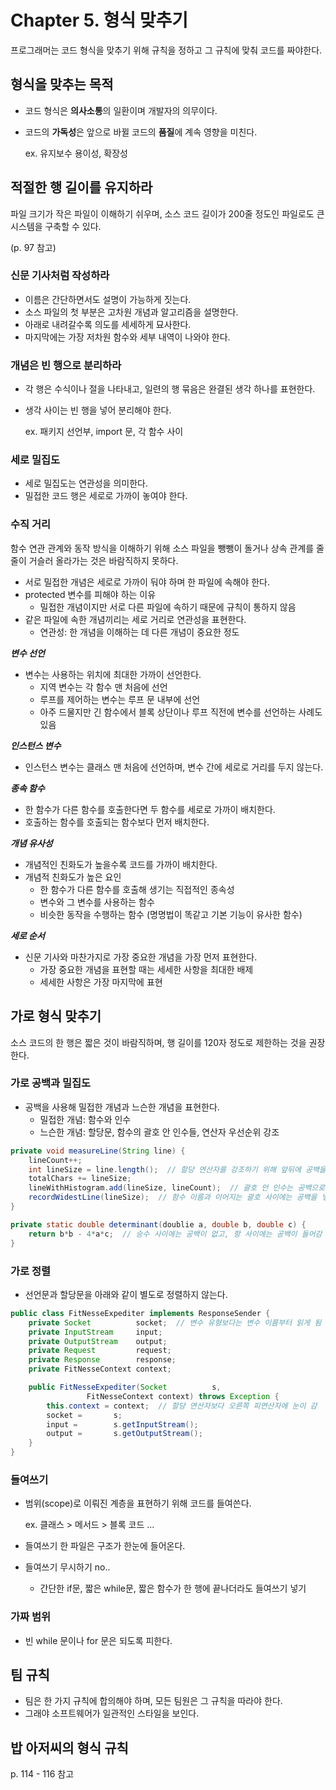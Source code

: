 # Chapter 5. 형식 맞추기

프로그래머는 코드 형식을 맞추기 위해 규칙을 정하고 그 규칙에 맞춰 코드를 짜야한다.

## 형식을 맞추는 목적


- 코드 형식은 **의사소통**의 일환이며 개발자의 의무이다.
- 코드의 **가독성**은 앞으로 바뀔 코드의 **품질**에 계속 영향을 미친다.
    
    ex. 유지보수 용이성, 확장성
    

## 적절한 행 길이를 유지하라


파일 크기가 작은 파일이 이해하기 쉬우며, 소스 코드 길이가 200줄 정도인 파일로도 큰 시스템을 구축할 수 있다.

(p. 97 참고)

### 신문 기사처럼 작성하라

- 이름은 간단하면서도 설명이 가능하게 짓는다.
- 소스 파일의 첫 부분은 고차원 개념과 알고리즘을 설명한다.
- 아래로 내려갈수록 의도를 세세하게 묘사한다.
- 마지막에는 가장 저차원 함수와 세부 내역이 나와야 한다.

### 개념은 빈 행으로 분리하라

- 각 행은 수식이나 절을 나타내고, 일련의 행 묶음은 완결된 생각 하나를 표현한다.
- 생각 사이는 빈 행을 넣어 분리해야 한다.
    
    ex. 패키지 선언부, import 문, 각 함수 사이
    

### 세로 밀집도

- 세로 밀집도는 연관성을 의미한다.
- 밀접한 코드 행은 세로로 가까이 놓여야 한다.

### 수직 거리

함수 연관 관계와 동작 방식을 이해하기 위해 소스 파일을 뺑뺑이 돌거나 상속 관계를 줄줄이 거슬러 올라가는 것은 바람직하지 못하다.

- 서로 밀접한 개념은 세로로 가까이 둬야 하며 한 파일에 속해야 한다.
- protected 변수를 피해야 하는 이유
    - 밀접한 개념이지만 서로 다른 파일에 속하기 때문에 규칙이 통하지 않음
- 같은 파일에 속한 개념끼리는 세로 거리로 연관성을 표현한다.
    - 연관성: 한 개념을 이해하는 데 다른 개념이 중요한 정도

***변수 선언***

- 변수는 사용하는 위치에 최대한 가까이 선언한다.
    - 지역 변수는 각 함수 맨 처음에 선언
    - 루프를 제어하는 변수는 루프 문 내부에 선언
    - 아주 드물지만 긴 함수에서 블록 상단이나 루프 직전에 변수를 선언하는 사례도 있음

***인스턴스 변수***

- 인스턴스 변수는 클래스 맨 처음에 선언하며, 변수 간에 세로로 거리를 두지 않는다.

***종속 함수***

- 한 함수가 다른 함수를 호출한다면 두 함수를 세로로 가까이 배치한다.
- 호출하는 함수를 호출되는 함수보다 먼저 배치한다.

***개념 유사성***

- 개념적인 친화도가 높을수록 코드를 가까이 배치한다.
- 개념적 친화도가 높은 요인
    - 한 함수가 다른 함수를 호출해 생기는 직접적인 종속성
    - 변수와 그 변수를 사용하는 함수
    - 비슷한 동작을 수행하는 함수 (명명법이 똑같고 기본 기능이 유사한 함수)

***세로 순서***

- 신문 기사와 마찬가지로 가장 중요한 개념을 가장 먼저 표현한다.
    - 가장 중요한 개념을 표현할 때는 세세한 사항을 최대한 배제
    - 세세한 사항은 가장 마지막에 표현

## 가로 형식 맞추기



소스 코드의 한 행은 짧은 것이 바람직하며, 행 길이를 120자 정도로 제한하는 것을 권장한다.

### 가로 공백과 밀집도

- 공백을 사용해 밀접한 개념과 느슨한 개념을 표현한다.
    - 밀접한 개념: 함수와 인수
    - 느슨한 개념: 할당문, 함수의 괄호 안 인수들, 연산자 우선순위 강조

```java
private void measureLine(String line) {
	lineCount++;
	int lineSize = line.length();  // 할당 연산자를 강조하기 위해 앞뒤에 공백을 줌
	totalChars += lineSize;
	lineWithHistogram.add(lineSize, lineCount);  // 괄호 안 인수는 공백으로 분리
	recordWidestLine(lineSize);  // 함수 이름과 이어지는 괄호 사이에는 공백을 넣지 않음
}
```

```java
private static double determinant(doublie a, double b, double c) {
	return b*b - 4*a*c;  // 승수 사이에는 공백이 없고, 항 사이에는 공백이 들어감
}
```

### 가로 정렬

- 선언문과 할당문을 아래와 같이 별도로 정렬하지 않는다.

```java
public class FitNesseExpediter implements ResponseSender {
	private Socket          socket;  // 변수 유형보다는 변수 이름부터 읽게 됨
	private InputStream     input;
	private OutputStream    output;
	private Request         request;
	private Response        response;
	private FitNesseContext context;

	public FitNesseExpediter(Socket          s,
				 FitNesseContext context) throws Exception {
		this.context = context;  // 할당 연산자보다 오른쪽 피연산자에 눈이 감
		socket =       s;
		input =        s.getInputStream();
		output =       s.getOutputStream();
	}
}
```

### 들여쓰기

- 범위(scope)로 이뤄진 계층을 표현하기 위해 코드를 들여쓴다.
    
    ex. 클래스 > 메서드 > 블록 코드 ...
    
- 들여쓰기 한 파일은 구조가 한눈에 들어온다.
- 들여쓰기 무시하기 no..
    - 간단한 if문, 짧은 while문, 짧은 함수가 한 행에 끝나더라도 들여쓰기 넣기

### 가짜 범위

- 빈 while 문이나 for 문은 되도록 피한다.

## 팀 규칙


- 팀은 한 가지 규칙에 합의해야 하며, 모든 팀원은 그 규칙을 따라야 한다.
- 그래야 소프트웨어가 일관적인 스타일을 보인다.

## 밥 아저씨의 형식 규칙


p. 114 - 116 참고
